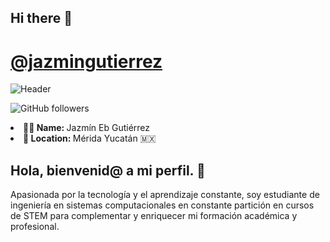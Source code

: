 ## Hi there 👩
# [@jazmingutierrez](www.linkedin.com/in/g-jazmin-eb-gutierrez-768a502a3)

![Header](https://i.pinimg.com/564x/26/79/21/2679218ab031e9bd24f8a805238e7029.jpg)

![GitHub followers](https://img.shields.io/github/followers/anelmontes?label=Follow%20me%20on%20GitHub&style=for-the-badge)

<li><b>🙋‍♀️ Name:  </b> Jazmín Eb Gutiérrez </li>
<li><b>📍 Location:  </b> Mérida Yucatán 🇲🇽 </li>

## Hola, bienvenid@ a mi perfil. 🦋

Apasionada por la tecnología y el aprendizaje constante, soy estudiante de ingeniería en sistemas computacionales en constante partición en cursos de STEM para complementar y enriquecer mi formación académica y profesional.
